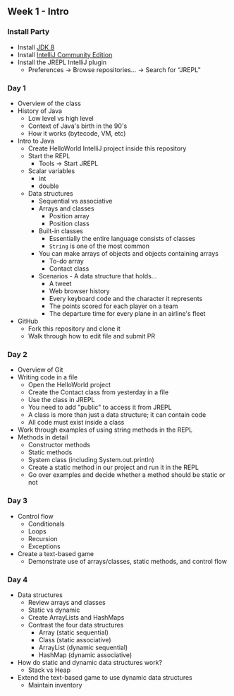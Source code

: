 ## Week 1 - Intro

### Install Party

* Install [JDK 8](http://www.oracle.com/technetwork/java/javase/downloads/jdk8-downloads-2133151.html)
* Install [IntelliJ Community Edition](https://www.jetbrains.com/idea/download/)
* Install the JREPL IntelliJ plugin
  * Preferences -> Browse repositories… -> Search for “JREPL”

### Day 1

* Overview of the class
* History of Java
  * Low level vs high level
  * Context of Java's birth in the 90's
  * How it works (bytecode, VM, etc)
* Intro to Java
  * Create HelloWorld IntelliJ project inside this repository
  * Start the REPL
    * Tools -> Start JREPL
  * Scalar variables
    * int
    * double
  * Data structures
    * Sequential vs associative
    * Arrays and classes
      * Position array
      * Position class
    * Built-in classes
      * Essentially the entire language consists of classes
      * `String` is one of the most common
    * You can make arrays of objects and objects containing arrays
      * To-do array
      * Contact class
    * Scenarios - A data structure that holds...
      * A tweet
      * Web browser history
      * Every keyboard code and the character it represents
      * The points scored for each player on a team
      * The departure time for every plane in an airline's fleet
 * GitHub
   * Fork this repository and clone it
   * Walk through how to edit file and submit PR

### Day 2

* Overview of Git
* Writing code in a file
  * Open the HelloWorld project
  * Create the Contact class from yesterday in a file
  * Use the class in JREPL
  * You need to add "public" to access it from JREPL
  * A class is more than just a data structure; it can contain code
  * All code must exist inside a class
* Work through examples of using string methods in the REPL
* Methods in detail
  * Constructor methods
  * Static methods
  * System class (including System.out.println)
  * Create a static method in our project and run it in the REPL
  * Go over examples and decide whether a method should be static or not

### Day 3

* Control flow
  * Conditionals
  * Loops
  * Recursion
  * Exceptions
* Create a text-based game
  * Demonstrate use of arrays/classes, static methods, and control flow

### Day 4

* Data structures
  * Review arrays and classes
  * Static vs dynamic
  * Create ArrayLists and HashMaps
  * Contrast the four data structures
    * Array (static sequential)
    * Class (static associative)
    * ArrayList (dynamic sequential)
    * HashMap (dynamic associative)
* How do static and dynamic data structures work?
  * Stack vs Heap
* Extend the text-based game to use dynamic data structures
  * Maintain inventory

